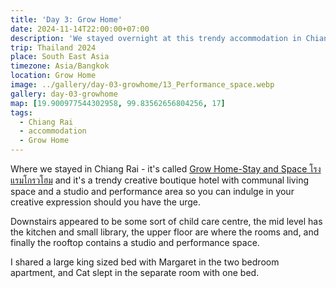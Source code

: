 ```yaml
---
title: 'Day 3: Grow Home'
date: 2024-11-14T22:00:00+07:00
description: 'We stayed overnight at this trendy accommodation in Chiang Rai.'
trip: Thailand 2024
place: South East Asia
timezone: Asia/Bangkok
location: Grow Home
image: ../gallery/day-03-growhome/13_Performance_space.webp
gallery: day-03-growhome
map: [19.900977544302958, 99.83562656804256, 17]
tags:
  - Chiang Rai
  - accommodation
  - Grow Home
---
```


Where we stayed in Chiang Rai - it's called [Grow Home-Stay and Space โรงแรมโกรวโฮม](https://www.facebook.com/growhomestayandspace/) and it's a trendy creative boutique hotel with communal living space and a studio and performance area so you can indulge in your creative expression should you have the urge.

Downstairs appeared to be some sort of child care centre, the mid level has the kitchen and small library, the upper floor are where the rooms and, and finally the rooftop contains a studio and performance space.

I shared a large king sized bed with Margaret in the two bedroom apartment, and Cat slept in the separate room with one bed.
